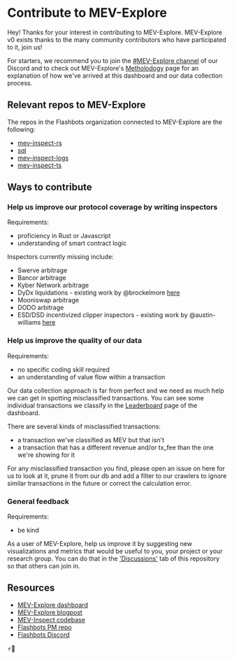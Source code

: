 # Contribute to MEV-Explore

Hey! Thanks for your interest in contributing to MEV-Explore. MEV-Explore v0 exists thanks to the many community contributors who have participated to it, join us!

For starters, we recommend you to join the [#MEV-Explore channel](link) of our Discord and to check out MEV-Explore's [Metholodogy](https://explore.flashbots.net/methodology) page for an explanation of how we've arrived at this dashboard and our data collection process.

## Relevant repos to MEV-Explore
The repos in the Flashbots organization connected to MEV-Explore are the following:

* [mev-inspect-rs](https://github.com/flashbots/mev-inspect-rs)
* [sql](https://github.com/flashbots/sql)
* [mev-inspect-logs](https://github.com/flashbots/mev-inspect-logs)
* [mev-inspect-ts](https://github.com/flashbots/mev-inspect-ts)

## Ways to contribute

### Help us improve our protocol coverage by writing inspectors

Requirements: 
* proficiency in Rust or Javascript
* understanding of smart contract logic

Inspectors currently missing include:
* Swerve arbitrage
* Bancor arbitrage
* Kyber Network arbitrage
* DyDx liquidations - existing work by @brockelmore [here](https://github.com/flashbots/mev-inspect-logs/blob/main/scripts/getDydxLiqs.js)
* Mooniswap arbitrage
* DODO arbitrage
* ESD/DSD incentivized clipper inspectors - existing work by @austin-williams [here](https://github.com/flashbots/mev-inspect-logs/issues/1)


### Help us improve the quality of our data

Requirements:
* no specific coding skill required
* an understanding of value flow within a transaction

Our data collection approach is far from perfect and we need as much help we can get in spotting misclassified transactions. You can see some individual transactions we classify in the [Leaderboard](https://explore.flashbots.net/leaderboard) page of the dashboard.

There are several kinds of misclassified transactions:
* a transaction we've classified as MEV but that isn't
* a transaction that has a different revenue and/or tx_fee than the one we're showing for it

For any misclassified transaction you find, please open an issue on here for us to look at it, prune it from our db and add a filter to our crawlers to ignore similar transactions in the future or correct the calculation error.

### General feedback 

Requirements:
* be kind

As a user of MEV-Explore, help us improve it by suggesting new visualizations and metrics that would be useful to you, your project or your research group. You can do that in the ['Discussions'](link) tab of this repository so that others can join in.


## Resources

* [MEV-Explore dashboard](https://explore.flashbots.net)
* [MEV-Explore blogpost](link)
* [MEV-Inspect codebase](https://github.com/flashbots/mev-inspect-rs)
* [Flashbots PM repo](https://github.com/flashbots/pm)
* [Flashbots Discord](https://discord.gg/7hvTycdNcK)


⚡️🤖

